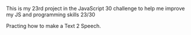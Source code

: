 This is my 23rd project in the JavaScript 30 challenge to help me improve my JS and programming skills 23/30

Practing how to make a Text 2 Speech.
